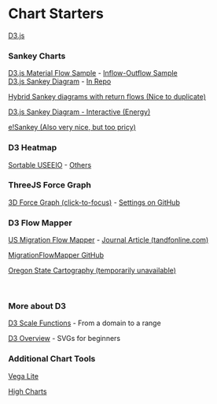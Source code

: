 # Chart Starters

[D3.js](https://github.com/d3/d3/wiki/Gallery)  


### Sankey Charts


[D3.js Material Flow Sample](../../tools/#charts) - [Inflow-Outflow Sample](../../projects/#forestry)  
[D3.js Sankey Diagram](https://observablehq.com/@dralla666/d3-sankey-diagram) - 
[In Repo](d3-sankey-diagram/)  

[Hybrid Sankey diagrams with return flows (Nice to duplicate)](https://www.researchgate.net/figure/A-more-complex-Sankey-diagram-1-The-structure-of-the-diagram-can-be-simplified-by_fig2_317156053)

[D3.js Sankey Diagram - Interactive (Energy)](skd3)  

<!--[D3.js Sankey Diagram - Flow-o-matic, easy list editing](https://observablehq.com/@mbostock/flow-o-matic)  -->

[e!Sankey (Also very nice, but too pricy)](https://www.ifu.com/en/e-sankey/)  

### D3 Heatmap

[Sortable USEEIO](../../samples/dataset/sortable.html) - [Others](../../samples/dataset/)  


### ThreeJS Force Graph

[3D Force Graph (click-to-focus)](https://vasturiano.github.io/3d-force-graph/example/click-to-focus/) - 
[Settings on GitHub](https://github.com/vasturiano/3d-force-graph)


### D3 Flow Mapper

[US Migration Flow Mapper](http://usmigrationflowmapper.com) - [Journal Article (tandfonline.com)](https://www.tandfonline.com/doi/pdf/10.1080/17445647.2017.1313788)  

[MigrationFlowMapper GitHub](https://github.com/stephdan/MigrationFlowMapper-US)  

[Oregon State Cartography (temporarily unavailable)](http://www.cartography.oregonstate.edu/cartography.html)  

<br>

### More about D3

[D3 Scale Functions](https://www.d3indepth.com/scales/) - From a domain to a range    

[D3 Overview](https://davidwalsh.name/learning-d3) - SVGs for beginners

### Additional Chart Tools

[Vega Lite](https://vega.github.io/vega-lite/)

[High Charts](https://www.highcharts.com/demo)